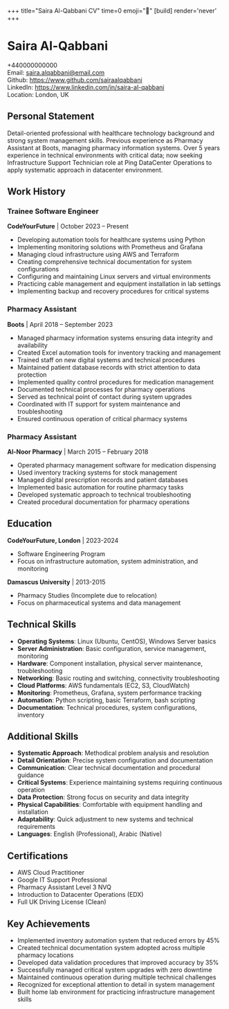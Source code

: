+++
title="Saira Al-Qabbani CV" 
time=0 
emoji="📄" 
[build]
render='never'
+++

# Saira Al-Qabbani

+440000000000  
Email: saira.alqabbani@email.com  
Github: https://www.github.com/sairaalqabbani  
LinkedIn: https://www.linkedin.com/in/saira-al-qabbani  
Location: London, UK

## Personal Statement

Detail-oriented professional with healthcare technology background and strong system management skills. Previous experience as Pharmacy Assistant at Boots, managing pharmacy information systems. Over 5 years experience in technical environments with critical data; now seeking Infrastructure Support Technician role at Ping DataCenter Operations to apply systematic approach in datacenter environment.

## Work History

### Trainee Software Engineer

**CodeYourFuture** | October 2023 – Present

- Developing automation tools for healthcare systems using Python
- Implementing monitoring solutions with Prometheus and Grafana
- Managing cloud infrastructure using AWS and Terraform
- Creating comprehensive technical documentation for system configurations
- Configuring and maintaining Linux servers and virtual environments
- Practicing cable management and equipment installation in lab settings
- Implementing backup and recovery procedures for critical systems

### Pharmacy Assistant

**Boots** | April 2018 – September 2023

- Managed pharmacy information systems ensuring data integrity and availability
- Created Excel automation tools for inventory tracking and management
- Trained staff on new digital systems and technical procedures
- Maintained patient database records with strict attention to data protection
- Implemented quality control procedures for medication management
- Documented technical processes for pharmacy operations
- Served as technical point of contact during system upgrades
- Coordinated with IT support for system maintenance and troubleshooting
- Ensured continuous operation of critical pharmacy systems

### Pharmacy Assistant

**Al-Noor Pharmacy** | March 2015 – February 2018

- Operated pharmacy management software for medication dispensing
- Used inventory tracking systems for stock management
- Managed digital prescription records and patient databases
- Implemented basic automation for routine pharmacy tasks
- Developed systematic approach to technical troubleshooting
- Created procedural documentation for pharmacy operations

## Education

**CodeYourFuture, London** | 2023-2024

- Software Engineering Program
- Focus on infrastructure automation, system administration, and monitoring

**Damascus University** | 2013-2015

- Pharmacy Studies (Incomplete due to relocation)
- Focus on pharmaceutical systems and data management

## Technical Skills

- **Operating Systems**: Linux (Ubuntu, CentOS), Windows Server basics
- **Server Administration**: Basic configuration, service management, monitoring
- **Hardware**: Component installation, physical server maintenance, troubleshooting
- **Networking**: Basic routing and switching, connectivity troubleshooting
- **Cloud Platforms**: AWS fundamentals (EC2, S3, CloudWatch)
- **Monitoring**: Prometheus, Grafana, system performance tracking
- **Automation**: Python scripting, basic Terraform, bash scripting
- **Documentation**: Technical procedures, system configurations, inventory

## Additional Skills

- **Systematic Approach**: Methodical problem analysis and resolution
- **Detail Orientation**: Precise system configuration and documentation
- **Communication**: Clear technical documentation and procedural guidance
- **Critical Systems**: Experience maintaining systems requiring continuous operation
- **Data Protection**: Strong focus on security and data integrity
- **Physical Capabilities**: Comfortable with equipment handling and installation
- **Adaptability**: Quick adjustment to new systems and technical requirements
- **Languages**: English (Professional), Arabic (Native)

## Certifications

- AWS Cloud Practitioner
- Google IT Support Professional
- Pharmacy Assistant Level 3 NVQ
- Introduction to Datacenter Operations (EDX)
- Full UK Driving License (Clean)

## Key Achievements

- Implemented inventory automation system that reduced errors by 45%
- Created technical documentation system adopted across multiple pharmacy locations
- Developed data validation procedures that improved accuracy by 35%
- Successfully managed critical system upgrades with zero downtime
- Maintained continuous operation during multiple technical challenges
- Recognized for exceptional attention to detail in system management
- Built home lab environment for practicing infrastructure management skills
